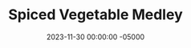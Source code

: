 ---
layout: post
title:  "Spiced Vegetable Medley"
date:   2023-11-30 00:00:00 -05000
categories: 
- Recipes
- Meatless
permalink: /recipes/vegetable-medley
image: /assets/Food/Meatless/Medley/medley-cover.jpg
ing: medley-ing
facts: medley-facts
Prep: 15
Rest: 
Cook: 25
Source1: 
Source2: 
tags: 
- spinach
- kale
- collard greens
- chopped
- onion
- chili powder
- eggs
- vegetable
- veggoe
- cumin
- hot sauce
- salsa
- lemon
- garlic
Description: I made some variation of this dish all the time. It goes great as a side, but most often I use this in my morning scrambled eggs. It's spicy, warm, comforting, and filling all in one healthy package
Instructions: 
- Heat a pan on medium heat with olive oil. Cut your onions into a small dice, and add to the pan with salt. Cover and cook until they start to turn translucent, about 5 minutes<br><br>

- As the onions cook, cut up the tomatoes. Add to the pan when the onions are translucent. Cover, and cook an additional 5 minutes or so<br><br>

- Add in the seasonings (chili powder, paprika, onion and garlic powder, cumin, lemon pepper, black pepper, and cayenne pepper) and the chopped spinach. Mix together, cover, and cook over medium heat until the spinach is done to your liking, about 10-20 minutes<br><br>

- Add in the seasonings and the chopped spinach. Mix together, cover, and cook over medium heat until the spinach is done to your likeness, about 10-20 minutes<br><br>

- Stir in the salsa, lemon, and garlic. Taste for additional seasonings, and serve. Here I have some of the vegetable medley with chopped up leftover chicken breast<br><br>
- <center><img src="/assets/Food/Meatless/Medley/medley-4.jpg" alt="" class="instruction-image"></center>
---